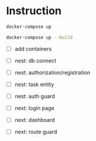 # Instruction
```sh
docker-compose up

docker-compose up --build
```

- [ ] add containers
- [ ] nest: db connect
- [ ] nest: authorization/registration
- [ ] nest: task entity
- [ ] nest: auth guard

- [ ] next: login page
- [ ] next: dashboard
- [ ] next: route guard